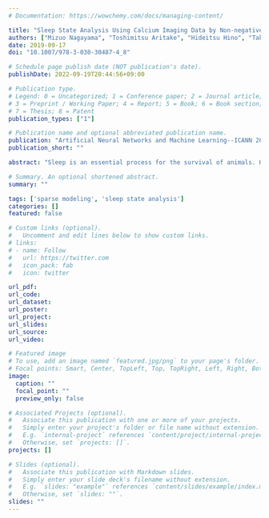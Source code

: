 ```yaml
---
# Documentation: https://wowchemy.com/docs/managing-content/

title: "Sleep State Analysis Using Calcium Imaging Data by Non-negative Matrix Factorization"
authors: ["Mizuo Nagayama", "Toshimitsu Aritake", "Hideitsu Hino", "Takeshi Kanda", "Takehiro Miyazaki", "Masashi Yanagisawa", "Shotaro Akaho", "Noboru Murata"]
date: 2019-09-17
doi: "10.1007/978-3-030-30487-4_8"

# Schedule page publish date (NOT publication's date).
publishDate: 2022-09-19T20:44:56+09:00

# Publication type.
# Legend: 0 = Uncategorized; 1 = Conference paper; 2 = Journal article;
# 3 = Preprint / Working Paper; 4 = Report; 5 = Book; 6 = Book section;
# 7 = Thesis; 8 = Patent
publication_types: ["1"]

# Publication name and optional abbreviated publication name.
publication: "Artificial Neural Networks and Machine Learning--ICANN 2019"
publication_short: ""

abstract: "Sleep is an essential process for the survival of animals. However, its phenomenon is poorly understood. To understand the phenomenon of sleep, the analysis should be made from the activities of a large number of cortical neurons. Calcium imaging is a recently developed technique that can record a large number of neurons simultaneously, however, it has a disadvantage of low time resolution. In this paper, we aim to discover phenomena which characterize sleep/wake states from calcium imaging data. We made an assumption that groups of neurons become active simultaneously and the neuronal activities of groups differ between sleep and wake states. We used non-negative matrix factorization (NMF) to identify those groups and their neuronal activities in time from calcium imaging data. NMF was used because neural activity can be expressed by the sum of individual neuronal activity and fluorescence intensity data are always positive values. We found that there are certain groups of neurons that behave differently between sleep and wake states."

# Summary. An optional shortened abstract.
summary: ""

tags: ['sparse modeling', 'sleep state analysis']
categories: []
featured: false

# Custom links (optional).
#   Uncomment and edit lines below to show custom links.
# links:
# - name: Follow
#   url: https://twitter.com
#   icon_pack: fab
#   icon: twitter

url_pdf:
url_code:
url_dataset:
url_poster:
url_project:
url_slides:
url_source:
url_video:

# Featured image
# To use, add an image named `featured.jpg/png` to your page's folder. 
# Focal points: Smart, Center, TopLeft, Top, TopRight, Left, Right, BottomLeft, Bottom, BottomRight.
image:
  caption: ""
  focal_point: ""
  preview_only: false

# Associated Projects (optional).
#   Associate this publication with one or more of your projects.
#   Simply enter your project's folder or file name without extension.
#   E.g. `internal-project` references `content/project/internal-project/index.md`.
#   Otherwise, set `projects: []`.
projects: []

# Slides (optional).
#   Associate this publication with Markdown slides.
#   Simply enter your slide deck's filename without extension.
#   E.g. `slides: "example"` references `content/slides/example/index.md`.
#   Otherwise, set `slides: ""`.
slides: ""
---
```


